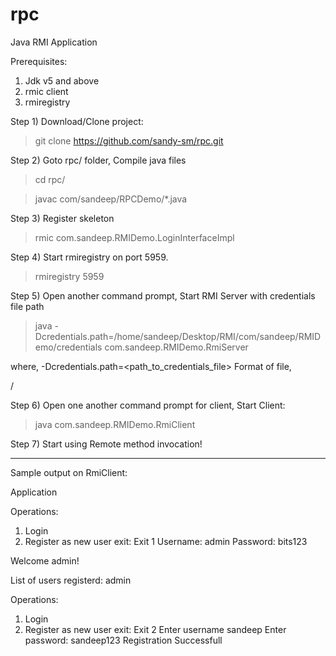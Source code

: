 # rpc
Java RMI Application 

Prerequisites:
1) Jdk v5 and above
2) rmic client
3) rmiregistry 

Step 1) Download/Clone project:

> git clone https://github.com/sandy-sm/rpc.git


Step 2) Goto rpc/ folder, Compile java files


> cd rpc/

> javac com/sandeep/RPCDemo/*.java


Step 3) Register skeleton

> rmic com.sandeep.RMIDemo.LoginInterfaceImpl


Step 4) Start rmiregistry on port 5959.

> rmiregistry 5959


Step 5) Open another command prompt, Start RMI Server with credentials file path

> java -Dcredentials.path=/home/sandeep/Desktop/RMI/com/sandeep/RMIDemo/credentials com.sandeep.RMIDemo.RmiServer

where, -Dcredentials.path=<path_to_credentials_file>
Format of file,

<username>/<password>


Step 6) Open one another command prompt for client, Start Client:

> java com.sandeep.RMIDemo.RmiClient


Step 7) Start using Remote method invocation!

----------------------------------------------------------
Sample output on RmiClient:

Application


Operations:
1. Login
2. Register as new user
exit: Exit
1
Username: 
admin
Password: 
bits123

Welcome admin!

List of users registerd: 
admin


Operations:
1. Login
2. Register as new user
exit: Exit
2
Enter username
sandeep
Enter password:
sandeep123
Registration Successfull


